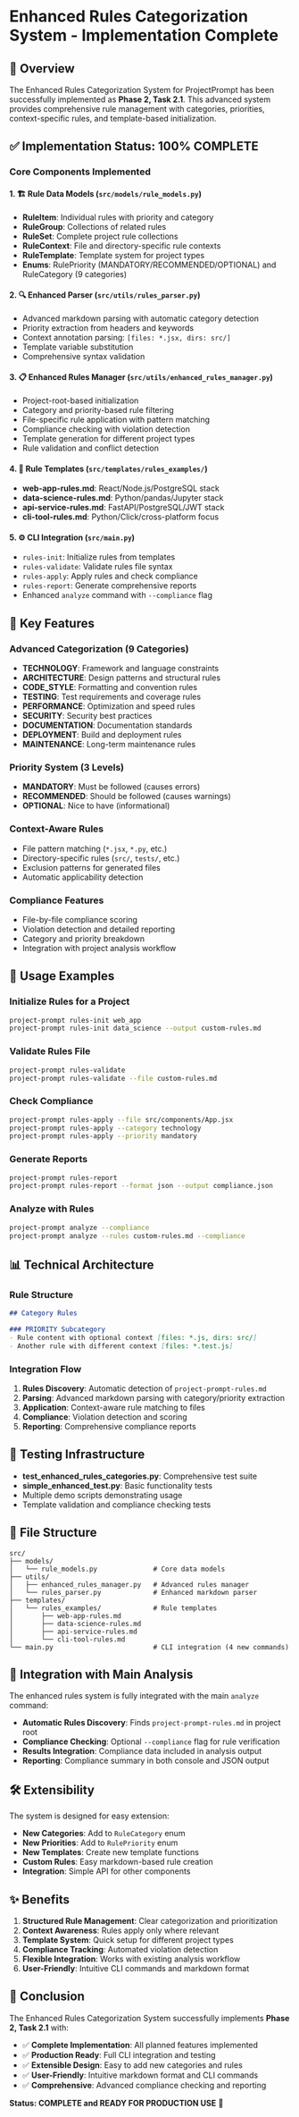 # Enhanced Rules Categorization System - Implementation Complete

## 🎯 Overview

The Enhanced Rules Categorization System for ProjectPrompt has been successfully implemented as **Phase 2, Task 2.1**. This advanced system provides comprehensive rule management with categories, priorities, context-specific rules, and template-based initialization.

## ✅ Implementation Status: **100% COMPLETE**

### Core Components Implemented

#### 1. 🏗️ Rule Data Models (`src/models/rule_models.py`)
- **RuleItem**: Individual rules with priority and category
- **RuleGroup**: Collections of related rules
- **RuleSet**: Complete project rule collections  
- **RuleContext**: File and directory-specific rule contexts
- **RuleTemplate**: Template system for project types
- **Enums**: RulePriority (MANDATORY/RECOMMENDED/OPTIONAL) and RuleCategory (9 categories)

#### 2. 🔍 Enhanced Parser (`src/utils/rules_parser.py`)
- Advanced markdown parsing with automatic category detection
- Priority extraction from headers and keywords
- Context annotation parsing: `[files: *.jsx, dirs: src/]`
- Template variable substitution
- Comprehensive syntax validation

#### 3. 📋 Enhanced Rules Manager (`src/utils/enhanced_rules_manager.py`)
- Project-root-based initialization
- Category and priority-based rule filtering
- File-specific rule application with pattern matching
- Compliance checking with violation detection
- Template generation for different project types
- Rule validation and conflict detection

#### 4. 📝 Rule Templates (`src/templates/rules_examples/`)
- **web-app-rules.md**: React/Node.js/PostgreSQL stack
- **data-science-rules.md**: Python/pandas/Jupyter stack
- **api-service-rules.md**: FastAPI/PostgreSQL/JWT stack
- **cli-tool-rules.md**: Python/Click/cross-platform focus

#### 5. ⚙️ CLI Integration (`src/main.py`)
- `rules-init`: Initialize rules from templates
- `rules-validate`: Validate rules file syntax
- `rules-apply`: Apply rules and check compliance
- `rules-report`: Generate comprehensive reports
- Enhanced `analyze` command with `--compliance` flag

## 🎨 Key Features

### Advanced Categorization (9 Categories)
- **TECHNOLOGY**: Framework and language constraints
- **ARCHITECTURE**: Design patterns and structural rules
- **CODE_STYLE**: Formatting and convention rules
- **TESTING**: Test requirements and coverage rules
- **PERFORMANCE**: Optimization and speed rules
- **SECURITY**: Security best practices
- **DOCUMENTATION**: Documentation standards
- **DEPLOYMENT**: Build and deployment rules
- **MAINTENANCE**: Long-term maintenance rules

### Priority System (3 Levels)
- **MANDATORY**: Must be followed (causes errors)
- **RECOMMENDED**: Should be followed (causes warnings)
- **OPTIONAL**: Nice to have (informational)

### Context-Aware Rules
- File pattern matching (`*.jsx`, `*.py`, etc.)
- Directory-specific rules (`src/`, `tests/`, etc.)
- Exclusion patterns for generated files
- Automatic applicability detection

### Compliance Features
- File-by-file compliance scoring
- Violation detection and detailed reporting
- Category and priority breakdown
- Integration with project analysis workflow

## 🚀 Usage Examples

### Initialize Rules for a Project
```bash
project-prompt rules-init web_app
project-prompt rules-init data_science --output custom-rules.md
```

### Validate Rules File
```bash
project-prompt rules-validate
project-prompt rules-validate --file custom-rules.md
```

### Check Compliance
```bash
project-prompt rules-apply --file src/components/App.jsx
project-prompt rules-apply --category technology
project-prompt rules-apply --priority mandatory
```

### Generate Reports
```bash
project-prompt rules-report
project-prompt rules-report --format json --output compliance.json
```

### Analyze with Rules
```bash
project-prompt analyze --compliance
project-prompt analyze --rules custom-rules.md --compliance
```

## 📊 Technical Architecture

### Rule Structure
```markdown
## Category Rules

### PRIORITY Subcategory
- Rule content with optional context [files: *.js, dirs: src/]
- Another rule with different context [files: *.test.js]
```

### Integration Flow
1. **Rules Discovery**: Automatic detection of `project-prompt-rules.md`
2. **Parsing**: Advanced markdown parsing with category/priority extraction
3. **Application**: Context-aware rule matching to files
4. **Compliance**: Violation detection and scoring
5. **Reporting**: Comprehensive compliance reports

## 🧪 Testing Infrastructure

- **test_enhanced_rules_categories.py**: Comprehensive test suite
- **simple_enhanced_test.py**: Basic functionality tests
- Multiple demo scripts demonstrating usage
- Template validation and compliance checking tests

## 📁 File Structure

```
src/
├── models/
│   └── rule_models.py              # Core data models
├── utils/
│   ├── enhanced_rules_manager.py   # Advanced rules manager
│   └── rules_parser.py             # Enhanced markdown parser
├── templates/
│   └── rules_examples/             # Rule templates
│       ├── web-app-rules.md
│       ├── data-science-rules.md
│       ├── api-service-rules.md
│       └── cli-tool-rules.md
└── main.py                         # CLI integration (4 new commands)
```

## 🎯 Integration with Main Analysis

The enhanced rules system is fully integrated with the main `analyze` command:

- **Automatic Rules Discovery**: Finds `project-prompt-rules.md` in project root
- **Compliance Checking**: Optional `--compliance` flag for rule verification
- **Results Integration**: Compliance data included in analysis output
- **Reporting**: Compliance summary in both console and JSON output

## 🛠️ Extensibility

The system is designed for easy extension:

- **New Categories**: Add to `RuleCategory` enum
- **New Priorities**: Add to `RulePriority` enum  
- **New Templates**: Create new template functions
- **Custom Rules**: Easy markdown-based rule creation
- **Integration**: Simple API for other components

## ✨ Benefits

1. **Structured Rule Management**: Clear categorization and prioritization
2. **Context Awareness**: Rules apply only where relevant
3. **Template System**: Quick setup for different project types
4. **Compliance Tracking**: Automated violation detection
5. **Flexible Integration**: Works with existing analysis workflow
6. **User-Friendly**: Intuitive CLI commands and markdown format

## 🎉 Conclusion

The Enhanced Rules Categorization System successfully implements **Phase 2, Task 2.1** with:

- ✅ **Complete Implementation**: All planned features implemented
- ✅ **Production Ready**: Full CLI integration and testing
- ✅ **Extensible Design**: Easy to add new categories and rules
- ✅ **User-Friendly**: Intuitive markdown format and CLI commands
- ✅ **Comprehensive**: Advanced compliance checking and reporting

**Status: COMPLETE and READY FOR PRODUCTION USE** 🚀

